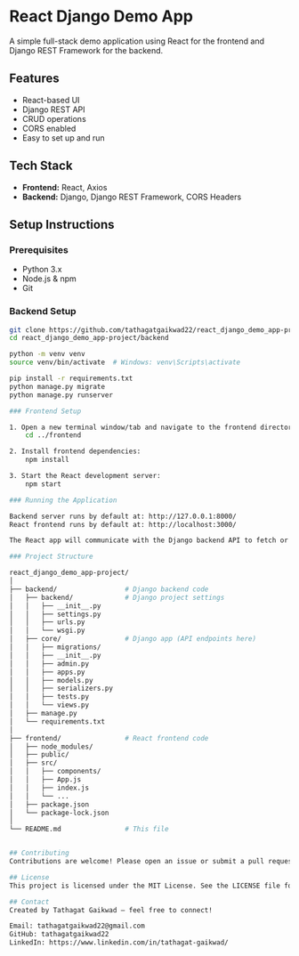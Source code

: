 # React Django Demo App

A simple full-stack demo application using React for the frontend and Django REST Framework for the backend.

## Features

- React-based UI
- Django REST API
- CRUD operations
- CORS enabled
- Easy to set up and run

## Tech Stack

- **Frontend:** React, Axios  
- **Backend:** Django, Django REST Framework, CORS Headers

## Setup Instructions

### Prerequisites

- Python 3.x  
- Node.js & npm  
- Git

### Backend Setup

```bash
git clone https://github.com/tathagatgaikwad22/react_django_demo_app-project.git
cd react_django_demo_app-project/backend

python -m venv venv
source venv/bin/activate  # Windows: venv\Scripts\activate

pip install -r requirements.txt
python manage.py migrate
python manage.py runserver

### Frontend Setup

1. Open a new terminal window/tab and navigate to the frontend directory:
  	cd ../frontend

2. Install frontend dependencies:
  	npm install

3. Start the React development server:
	npm start

### Running the Application

Backend server runs by default at: http://127.0.0.1:8000/
React frontend runs by default at: http://localhost:3000/

The React app will communicate with the Django backend API to fetch or post data.

### Project Structure

react_django_demo_app-project/
│
├── backend/                 # Django backend code
│   ├── backend/             # Django project settings
│   │   ├── __init__.py
│   │   ├── settings.py
│   │   ├── urls.py
│   │   └── wsgi.py
│   ├── core/                # Django app (API endpoints here)
│   │   ├── migrations/
│   │   ├── __init__.py
│   │   ├── admin.py
│   │   ├── apps.py
│   │   ├── models.py
│   │   ├── serializers.py
│   │   ├── tests.py
│   │   └── views.py
│   ├── manage.py
│   └── requirements.txt
│
├── frontend/                # React frontend code
│   ├── node_modules/
│   ├── public/
│   ├── src/
│   │   ├── components/
│   │   ├── App.js
│   │   ├── index.js
│   │   └── ...
│   ├── package.json
│   └── package-lock.json
│
└── README.md                # This file


## Contributing
Contributions are welcome! Please open an issue or submit a pull request for any improvements or bug fixes.

## License
This project is licensed under the MIT License. See the LICENSE file for details.

## Contact
Created by Tathagat Gaikwad — feel free to connect!

Email: tathagatgaikwad22@gmail.com
GitHub: tathagatgaikwad22
LinkedIn: https://www.linkedin.com/in/tathagat-gaikwad/
